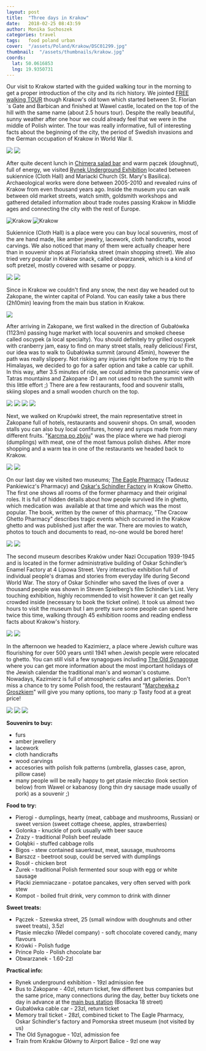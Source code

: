 ```yaml
---
layout: post
title:  "Three days in Krakow"
date:   2018-02-25 08:43:59
author: Monika Suchoszek
categories: travel
tags:	food poland urban
cover:  "/assets/Poland/Krakow/DSC01299.jpg"
thumbnail:  "/assets/thumbnails/krakow.jpg"
coords:
  lat: 50.0616853
  lng: 19.9350731
---
```


Our visit to Krakow started with the guided walking tour in the morning to get a proper introduction of the 
city and its rich history. We jointed <a href="https://freewalkingtour.com/krakow/">FREE walking TOUR</a> 
though Krakow's old town which started between St. Florian´s Gate and Barbican and finished at Wawel castle, 
located on the top of the hill with the same name (about 2.5 hours tour). Despite the really beautiful, sunny 
weather after one hour we could already feel that we were in the middle of Polish winter. The tour was really 
informative, full of interesting facts about the beginning of the city, the period of Swedish invasions and 
the German occupation of Krakow in World War II.

<img src="/assets/Poland/Krakow/DSC01268.jpg" />
<img src="/assets/Poland/Krakow/DSC01299.jpg" />

After quite decent lunch in <a href="http://chimera.com.pl/en/bar-salatkowy/">Chimera salad bar</a> and warm 
pączek (doughnut), full of energy, we visited <a href="http://www.podziemiarynku.com/index.php?lang=eng">Rynek Underground Exhibition</a>
located between sukiennice (Cloth Hall) and Mariacki Church (St. Mary's Basilica). Archaeological works were 
done between 2005-2010 and revealed ruins of Krakow from even thousand years ago. Inside the museum you can 
walk between old market streets, watch smith, goldsmith workshops and gathered detailed information about 
trade routes passing Krakow in Middle ages and connecting the city with the rest of Europe.

<div class="row">
  <img src="/assets/Poland/Krakow/DSC01231-e1519505249295.jpg" class="column-50" alt="Krakow" />
  <img src="/assets/Poland/Krakow/DSC01249.jpg" class="column-50" alt="Krakow" />
</div>


Sukiennice (Cloth Hall) is a place were you can buy local souvenirs, most of the are hand made, like amber 
jewelry, lacework, cloth handicrafts, wood carvings. We also noticed that many of them were actually cheaper 
here than in souvenir shops at Floriańska street (main shopping street). We also tried very popular in Krakow snack, 
called obwarzanek, which is a kind of soft pretzel, mostly covered with sesame or poppy.

<img src="/assets/Poland/Krakow/DSC01279.jpg" />
<img src="/assets/Poland/Krakow/DSC01276-e1519505272974.jpg" />

Since in Krakow we couldn't find any snow, the next day we headed out to Zakopane, the winter capital of Poland. You 
can easily take a bus there (2h10min) leaving from the main bus station in Krakow.

<img src="/assets/Poland/Krakow/DSC01301.jpg" />

After arriving in Zakopane, we first walked in the direction of Gubałówka (1123m) passing huge market with local 
souvenirs and smoked cheese called oscypek (a local specialty). You should definitely try grilled oscypek with 
cranberry jam, easy to find on many street stalls, really delicious! First, our idea was to walk to Gubałówka summit 
(around 45min), however the path was really slippery. Not risking any injuries right before my trip to the Himalayas, 
we decided to go for a safer option and take a cable car uphill. In this way, after 3.5 minutes of ride, we could 
admire the panoramic view of Tatras mountains and Zakopane :D I am not used to reach the summit with this little 
effort ;) There are a few restaurants, food and souvenir stalls, skiing slopes and a small wooden church on the top.

<img src="/assets/Poland/Krakow/DSC01326.jpg" />
<img src="/assets/Poland/Krakow/DSC01331.jpg" />
<img src="/assets/Poland/Krakow/DSC01334.jpg" />
<img src="/assets/Poland/Krakow/DSC01337.jpg" />

Next, we walked on Krupówki street, the main representative street in Zakopane full of hotels, restaurants and souvenir 
shops. On small, wooden stalls you can also buy local confitures, honey and syrups made from many different fruits. 
"<a href="http://www.pozboju.pl/index.php/en/">Karcma po zbóju</a>" was the place where we had pierogi (dumplings) 
with meat, one of the most famous polish dishes. After more shopping and a warm tea in one of the restaurants we 
headed back to Krakow.

<img src="/assets/Poland/Krakow/DSC01343.jpg" />
<img src="/assets/Poland/Krakow/DSC01342.jpg" />

On our last day we visited two museums; <a href="http://www.mhk.pl/branches/eagle-pharmacy">The Eagle Pharmacy</a> 
(Tadeusz Pankiewicz's Pharmacy) and <a href="http://www.mhk.pl/branches/oskar-schindlers-factory">Oskar's Schindler 
Factory</a> in Krakow Ghetto. The first one shows all rooms of the former pharmacy and their original roles. It 
is full of hidden details about how people survived life in ghetto, which medication was&nbsp; available at 
that time and which was the most popular. The book, written by the owner of this pharmacy, "The Cracow 
Ghetto Pharmacy" describes tragic events which occurred in the Krakow ghetto and was published just after the war. 
There are movies to watch, photos to touch and documents to read, no-one would be bored here!

<img src="/assets/Poland/Krakow/DSC01368.jpg" />
<img src="/assets/Poland/Krakow/DSC01372.jpg" />


The second museum describes Kraków under Nazi Occupation 1939-1945 and is located in the former administrative 
building of Oskar Schindler’s Enamel Factory at 4 Lipowa Street. Very interactive exhibition full of individual 
people's dramas and stories from everyday life during Second World War. The story of Oskar Schindler who saved 
the lives of over a thousand people was shown in Steven Spielberg’s film Schindler’s List. Very touching exhibition, 
highly recommended to visit however it can get really crowded inside (necessary to book the ticket online). It 
took us almost two hours to visit the museum but I am pretty sure some people can spend here twice this time, 
walking through 45 exhibition rooms and reading endless facts about Krakow's history.

<img src="/assets/Poland/Krakow/DSC01378.jpg" />
<img src="/assets/Poland/Krakow/DSC01386.jpg" />

In the afternoon we headed to Kazimierz, a place where Jewish culture was flourishing for over 500 years until 1941 
when Jewish people were relocated to ghetto. You can still visit a few synagogues including 
<a href="http://www.mhk.pl/branches/old-synagogue">The Old Synagogue</a> where you can get more information about 
the most important holidays of the Jewish calendar the traditional man's and woman's costume. Nowadays, Kazimierz 
is full of atmospheric cafes and art galleries. Don't miss a chance to try some Polish food, the restaurant 
"<a href="http://marchewkazgroszkiem.pl/">Marchewka z Groszkiem</a>" will give you many options, too many :p 
Tasty food at a great price!

<img src="/assets/Poland/Krakow/DSC01396.jpg" />
<img src="/assets/Poland/Krakow/DSC01400.jpg" />
<img src="/assets/Poland/Krakow/DSC01403.jpg" />

__Souvenirs to buy:__
  * furs
  * amber jewellery
  * lacework
  * cloth handicrafts
  * wood carvings
  * accesories with polish folk patterns (umbrella, glasses case, apron, pillow case)
  * many people will be really happy to get ptasie mleczko (look section below) from Wawel or kabanosy (long thin dry sausage made usually of pork) as a souvenir ;)

__Food to try:__
  * Pierogi - dumplings, hearty (meat, cabbage and mushrooms, Russian) or sweet version (sweet cottage cheese, apples, strawberries)
  * Golonka - knuckle of pork usually with beer sauce
  * Zrazy - traditional Polish beef reulade
  * Gołąbki - stuffed cabbage rolls
  * Bigos - stew contained sauerkraut, meat, sausage, mushrooms
  * Barszcz - beetroot soup, could be served with dumplings
  * Rosół - chicken brot
  * Żurek - traditional Polish fermented sour soup with egg or white sausage
  * Placki ziemniaczane - potatoe pancakes, very often served with pork stew
  * Kompot - boiled fruit drink, very common to drink with dinner

__Sweet treats:__
  * Pączek - Szewska street, 25 (small window with doughnuts and other sweet treats), 3.5zl
  * Ptasie mleczko (Wedel company) - soft chocolate covered candy, many flavours
  * Krówki - Polish fudge
  * Prince Polo - Polish chocolate bar
  * Obwarzanek - 1.60-2zl

__Practical info:__
  * Rynek underground exhibition - 19zl admission fee
  * Bus to Zakopane - 40zl, return ticket, few different bus companies but the same price, many connections during the day, better buy tickets one day in advance at the <a href="http://rozklady.mda.malopolska.pl/?lang=eng#krk">main bus station</a> (Bosacka 18 street)
  * Gubałówka cable car - 23zl, return ticket
  * Memory trail ticket - 28zl, combined ticket to The Eagle Pharmacy, Oskar Schindler's factory and Pomorska street museum (not visited by us)
  * The Old Synagogue - 10zl, admission fee
  * Train from Kraków Główny to Airport Balice - 9zl one way
